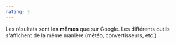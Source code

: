 ```yaml
---
rating: 5
---
```


Les résultats sont **les mêmes** que sur Google. Les différents outils s'affichent de la même manière (météo, convertisseurs, etc.).
